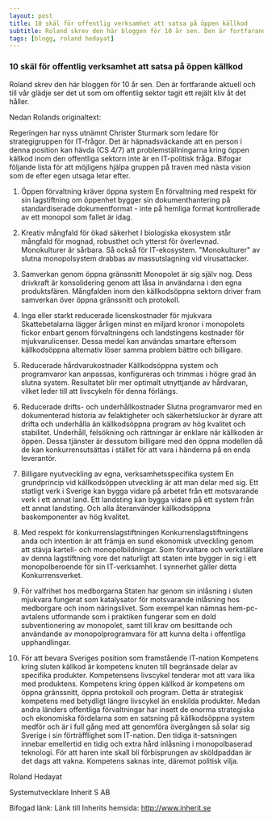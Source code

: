 ```yaml
---
layout: post
title: 10 skäl för offentlig verksamhet att satsa på öppen källkod
subtitle: Roland skrev den här bloggen för 10 år sen. Den är fortfarande aktuell och till vår glädje ser det ut som om offentlig sektor tagit ett rejält kliv åt det håller.
tags: [blogg, roland hedayat]
---
```


### 10 skäl för offentlig verksamhet att satsa på öppen källkod
Roland skrev den här bloggen för 10 år sen. Den är fortfarande aktuell och till vår glädje ser det ut som om offentlig sektor tagit ett rejält kliv åt det håller.

Nedan Rolands originaltext:

Regeringen har nyss utnämnt Christer Sturmark som
ledare för strategigruppen för IT-frågor. Det är
häpnadsväckande att en person i denna position kan
hävda (CS 4/7) att problemställningarna kring öppen
källkod inom den offentliga sektorn inte är en
IT-politisk fråga. Bifogar följande lista för att
möjligens hjälpa gruppen på traven med nästa vision som
de efter egen utsaga letar efter.
 
1. Öppen förvaltning kräver öppna system
En förvaltning med respekt för sin lagstiftning om
öppenhet bygger sin dokumenthantering på
standardiserade dokumentformat - inte på hemliga format
kontrollerade av ett monopol som fallet är idag.

2. Kreativ mångfald för ökad säkerhet
I biologiska ekosystem står mångfald för mognad,
robusthet och ytterst för överlevnad. Monokulturer är
sårbara. Så också för IT-ekosystem. "Monokulturer" av
slutna monopolsystem drabbas av massutslagning vid
virusattacker.

3. Samverkan genom öppna gränssnitt
Monopolet är sig själv nog. Dess drivkraft är
konsolidering genom att låsa in användarna i den egna
produktsfären. Mångfalden inom den källkodsöppna
sektorn driver fram samverkan över öppna gränssnitt och
protokoll.

4. Inga eller starkt reducerade licenskostnader för mjukvara
Skattebetalarna lägger årligen minst en miljard kronor
i monopolets fickor enbart genom förvaltningens och
landstingens kostnader för mjukvarulicenser. Dessa
medel kan användas smartare eftersom källkodsöppna
alternativ löser samma problem bättre och billigare.

5. Reducerade hårdvarukostnader
Källkodsöppna system och programvaror kan anpassas,
konfigureras och trimmas i högre grad än slutna
system. Resultatet blir mer optimalt utnyttjande av
hårdvaran, vilket leder till att livscykeln för denna
förlängs.

6. Reducerade drifts- och underhållkostnader
Slutna programvaror med en dokumenterad historia av
felaktigheter och säkerhetsluckor är dyrare att drifta
och underhålla än källkodsöppna program av hög kvalitet
och stabilitet. Underhåll, felsökning och rättningar är
enklare när källkoden är öppen. Dessa tjänster är
dessutom billigare med den öppna modellen då de kan
konkurrensutsättas i stället för att vara i händerna på
en enda leverantör.

7. Billigare nyutveckling av egna, verksamhetsspecifika system
En grundprincip vid källkodsöppen utveckling är att man
delar med sig. Ett statligt verk i Sverige kan bygga
vidare på arbetet från ett motsvarande verk i ett annat
land. Ett landsting kan bygga vidare på ett system från
ett annat landsting. Och alla återanvänder
källkodsöppna baskomponenter av hög kvalitet.

8. Med respekt för konkurrenslagstiftningen
Konkurrenslagstiftningens anda och intention är att
främja en sund ekonomisk utveckling genom att stävja
kartell- och monopolbildningar. Som förvaltare och
verkställare av denna lagstiftning vore det naturligt
att staten inte bygger in sig i ett monopolberoende för
sin IT-verksamhet. I synnerhet gäller detta
Konkurrensverket.

9. För valfrihet hos medborgarna
Staten har genom sin inlåsning i sluten mjukvara
fungerat som katalysator för motsvarande inlåsning hos
medborgare och inom näringslivet. Som exempel kan
nämnas hem-pc-avtalens utformande som i praktiken
fungerar som en dold subventionering av monopolet, samt
till krav om besittande och användande av
monopolprogramvara för att kunna delta i offentliga
upphandlingar.

10. För att bevara Sveriges position som framstående IT-nation
Kompetens kring sluten källkod är kompetens knuten till
begränsade delar av specifika produkter. Kompetensens
livscykel tenderar mot att vara lika med produktens.
Kompetens kring öppen källkod är kompetens om öppna
gränssnitt, öppna protokoll och program. Detta är
strategisk kompetens med betydligt längre livscykel än
enskilda produkter. Medan andra länders offentliga
förvaltningar har insett de enorma strategiska och
ekonomiska fördelarna som en satsning på källkodsöppna
system medför och är i full gång med att genomföra
övergången så solar sig Sverige i sin förträfflighet
som IT-nation. Den tidiga it-satsningen innebar
emellertid en tidig och extra hård inlåsning i
monopolbaserad teknologi. För att haren inte skall bli
förbisprungen av sköldpaddan är det dags att
vakna. Kompetens saknas inte, däremot politisk vilja.


Roland Hedayat

Systemutvecklare
Inherit S AB

Bifogad länk:
Länk till Inherits hemsida: http://www.inherit.se
